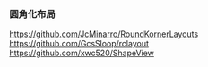 ### 圆角化布局

https://github.com/JcMinarro/RoundKornerLayouts  
https://github.com/GcsSloop/rclayout  
https://github.com/xwc520/ShapeView    

